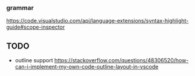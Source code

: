 ### grammar
https://code.visualstudio.com/api/language-extensions/syntax-highlight-guide#scope-inspector

## TODO
- outline support
  https://stackoverflow.com/questions/48306520/how-can-i-implement-my-own-code-outline-layout-in-vscode